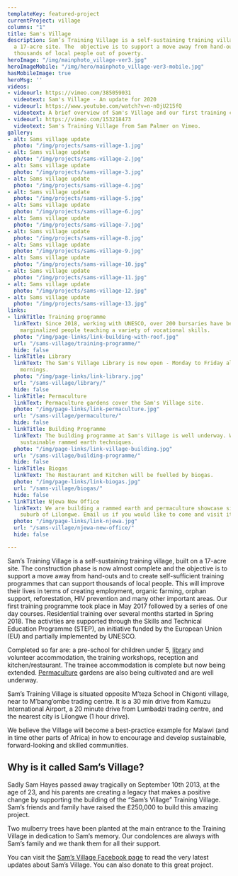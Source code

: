 ```yaml
---
templateKey: featured-project
currentProject: village
columns: "1"
title: Sam's Village
description: Sam’s Training Village is a self-sustaining training village, built on
  a 17-acre site. The  objective is to support a move away from hand-outs and to train
  thousands of local people out of poverty.
heroImage: "/img/mainphoto_village-ver3.jpg"
heroImageMobile: "/img/hero/mainphoto_village-ver3-mobile.jpg"
hasMobileImage: true
heroMsg: ''
videos:
- videourl: https://vimeo.com/385059031
  videotext: Sam's Village - An update for 2020
- videourl: https://www.youtube.com/watch?v=n-n0jU215fQ
  videotext: A brief overview of Sam's Village and our first training course for Tailors
- videourl: https://vimeo.com/153218473
  videotext: Sam's Training Village from Sam Palmer on Vimeo.
gallery:
- alt: Sams village update
  photo: "/img/projects/sams-village-1.jpg"
- alt: Sams village update
  photo: "/img/projects/sams-village-2.jpg"
- alt: Sams village update
  photo: "/img/projects/sams-village-3.jpg"
- alt: Sams village update
  photo: "/img/projects/sams-village-4.jpg"
- alt: Sams village update
  photo: "/img/projects/sams-village-5.jpg"
- alt: Sams village update
  photo: "/img/projects/sams-village-6.jpg"
- alt: Sams village update
  photo: "/img/projects/sams-village-7.jpg"
- alt: Sams village update
  photo: "/img/projects/sams-village-8.jpg"
- alt: Sams village update
  photo: "/img/projects/sams-village-9.jpg"
- alt: Sams village update
  photo: "/img/projects/sams-village-10.jpg"
- alt: Sams village update
  photo: "/img/projects/sams-village-11.jpg"
- alt: Sams village update
  photo: "/img/projects/sams-village-12.jpg"
- alt: Sams village update
  photo: "/img/projects/sams-village-13.jpg"
links:
- linkTitle: Training programme
  linkText: Since 2018, working with UNESCO, over 200 bursaries have been funded for
    marginalized people teaching a variety of vocational skills.
  photo: "/img/page-links/link-building-with-roof.jpg"
  url: "/sams-village/training-programme/"
  hide: false
- linkTitle: Library
  linkText: The Sam's Village Library is now open - Monday to Friday all day and Saturday
    mornings.
  photo: "/img/page-links/link-library.jpg"
  url: "/sams-village/library/"
  hide: false
- linkTitle: Permaculture
  linkText: Permaculture gardens cover the Sam's Village site.
  photo: "/img/page-links/link-permaculture.jpg"
  url: "/sams-village/permaculture/"
  hide: false
- linkTitle: Building Programme
  linkText: The building programme at Sam's Village is well underway. We build using
    sustainable rammed earth techniques.
  photo: "/img/page-links/link-village-building.jpg"
  url: "/sams-village/building-programme/"
  hide: false
- linkTitle: Biogas
  linkText: The Restaurant and Kitchen will be fuelled by biogas.
  photo: "/img/page-links/link-biogas.jpg"
  url: "/sams-village/biogas/"
  hide: false
- linkTitle: Njewa New Office
  linkText: We are building a rammed earth and permaculture showcase site in the Njewa
    suburb of Lilongwe. Email us if you would like to come and visit it!
  photo: "/img/page-links/link-njewa.jpg"
  url: "/sams-village/njewa-new-office/"
  hide: false

---
```

Sam’s Training Village is a self-sustaining training village, built on a 17-acre site. The construction phase is now almost complete and the objective is to support a move away from hand-outs and to create self-sufficient training programmes that can support thousands of local people. This will improve their lives in terms of creating employment, organic farming, orphan support, reforestation, HIV prevention and many other important areas. Our first training programme took place in May 2017 followed by a series of one day courses. Residential training over several months started in Spring 2018. The activities are supported through the Skills and Technical Education Programme (STEP), an initiative funded by the European Union (EU) and partially implemented by UNESCO.

Completed so far are: a pre-school for children under 5, [library](/sams-village/library/) and volunteer accommodation, the training workshops, reception and kitchen/restaurant. The trainee accommodation is complete but now being extended. [Permaculture](/sams-village/permaculture/) gardens are also being cultivated and are well underway.

Sam’s Training Village is situated opposite M’teza School in Chigonti village, near to M’bang’ombe trading centre. It is a 30 min drive from Kamuzu International Airport, a 20 minute drive from Lumbadzi trading centre, and the nearest city is Lilongwe (1 hour drive).

We believe the Village will become a best-practice example for Malawi (and in time other parts of Africa) in how to encourage and develop sustainable, forward-looking and skilled communities.

## Why is it called Sam’s Village?

Sadly Sam Hayes passed away tragically on September 10th 2013, at the age of 23, and his parents are creating a legacy that makes a positive change by supporting the building of the “Sam’s Village” Training Village. Sam’s friends and family have raised the £250,000 to build this amazing project.

Two mulberry trees have been planted at the main entrance to the Training Village in dedication to Sam’s memory. Our condolences are always with Sam’s family and we thank them for all their support.

You can visit the [Sam’s Village Facebook page](https://www.facebook.com/Sams-Village-1414840415409790/) to read the very latest updates about Sam’s Village. You can also donate to this great project.